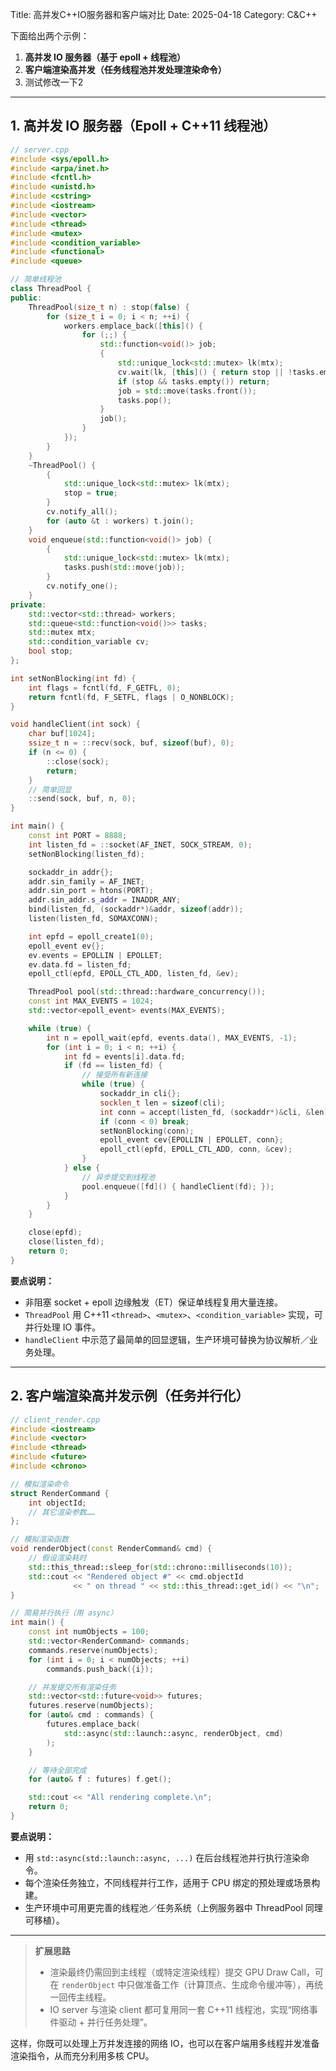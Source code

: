 Title: 高并发C++IO服务器和客户端对比
Date: 2025-04-18
Category: C&C++

下面给出两个示例：

1. **高并发 IO 服务器（基于 epoll + 线程池）**  
2. **客户端渲染高并发（任务线程池并发处理渲染命令）**  
3. 测试修改一下2
---

## 1. 高并发 IO 服务器（Epoll + C++11 线程池）

```cpp
// server.cpp
#include <sys/epoll.h>
#include <arpa/inet.h>
#include <fcntl.h>
#include <unistd.h>
#include <cstring>
#include <iostream>
#include <vector>
#include <thread>
#include <mutex>
#include <condition_variable>
#include <functional>
#include <queue>

// 简单线程池
class ThreadPool {
public:
    ThreadPool(size_t n) : stop(false) {
        for (size_t i = 0; i < n; ++i) {
            workers.emplace_back([this]() {
                for (;;) {
                    std::function<void()> job;
                    {
                        std::unique_lock<std::mutex> lk(mtx);
                        cv.wait(lk, [this]() { return stop || !tasks.empty(); });
                        if (stop && tasks.empty()) return;
                        job = std::move(tasks.front());
                        tasks.pop();
                    }
                    job();
                }
            });
        }
    }
    ~ThreadPool() {
        {
            std::unique_lock<std::mutex> lk(mtx);
            stop = true;
        }
        cv.notify_all();
        for (auto &t : workers) t.join();
    }
    void enqueue(std::function<void()> job) {
        {
            std::unique_lock<std::mutex> lk(mtx);
            tasks.push(std::move(job));
        }
        cv.notify_one();
    }
private:
    std::vector<std::thread> workers;
    std::queue<std::function<void()>> tasks;
    std::mutex mtx;
    std::condition_variable cv;
    bool stop;
};

int setNonBlocking(int fd) {
    int flags = fcntl(fd, F_GETFL, 0);
    return fcntl(fd, F_SETFL, flags | O_NONBLOCK);
}

void handleClient(int sock) {
    char buf[1024];
    ssize_t n = ::recv(sock, buf, sizeof(buf), 0);
    if (n <= 0) {
        ::close(sock);
        return;
    }
    // 简单回显
    ::send(sock, buf, n, 0);
}

int main() {
    const int PORT = 8888;
    int listen_fd = ::socket(AF_INET, SOCK_STREAM, 0);
    setNonBlocking(listen_fd);

    sockaddr_in addr{};
    addr.sin_family = AF_INET;
    addr.sin_port = htons(PORT);
    addr.sin_addr.s_addr = INADDR_ANY;
    bind(listen_fd, (sockaddr*)&addr, sizeof(addr));
    listen(listen_fd, SOMAXCONN);

    int epfd = epoll_create1(0);
    epoll_event ev{};
    ev.events = EPOLLIN | EPOLLET;
    ev.data.fd = listen_fd;
    epoll_ctl(epfd, EPOLL_CTL_ADD, listen_fd, &ev);

    ThreadPool pool(std::thread::hardware_concurrency());
    const int MAX_EVENTS = 1024;
    std::vector<epoll_event> events(MAX_EVENTS);

    while (true) {
        int n = epoll_wait(epfd, events.data(), MAX_EVENTS, -1);
        for (int i = 0; i < n; ++i) {
            int fd = events[i].data.fd;
            if (fd == listen_fd) {
                // 接受所有新连接
                while (true) {
                    sockaddr_in cli{};
                    socklen_t len = sizeof(cli);
                    int conn = accept(listen_fd, (sockaddr*)&cli, &len);
                    if (conn < 0) break;
                    setNonBlocking(conn);
                    epoll_event cev{EPOLLIN | EPOLLET, conn};
                    epoll_ctl(epfd, EPOLL_CTL_ADD, conn, &cev);
                }
            } else {
                // 异步提交到线程池
                pool.enqueue([fd]() { handleClient(fd); });
            }
        }
    }

    close(epfd);
    close(listen_fd);
    return 0;
}
```

**要点说明：**  
- 非阻塞 socket + epoll 边缘触发（ET）保证单线程复用大量连接。  
- `ThreadPool` 用 C++11 `<thread>`、`<mutex>`、`<condition_variable>` 实现，可并行处理 IO 事件。  
- `handleClient` 中示范了最简单的回显逻辑，生产环境可替换为协议解析／业务处理。

---

## 2. 客户端渲染高并发示例（任务并行化）

```cpp
// client_render.cpp
#include <iostream>
#include <vector>
#include <thread>
#include <future>
#include <chrono>

// 模拟渲染命令
struct RenderCommand {
    int objectId;
    // 其它渲染参数……
};

// 模拟渲染函数
void renderObject(const RenderCommand& cmd) {
    // 假设渲染耗时
    std::this_thread::sleep_for(std::chrono::milliseconds(10));
    std::cout << "Rendered object #" << cmd.objectId
              << " on thread " << std::this_thread::get_id() << "\n";
}

// 简易并行执行（用 async）
int main() {
    const int numObjects = 100;
    std::vector<RenderCommand> commands;
    commands.reserve(numObjects);
    for (int i = 0; i < numObjects; ++i)
        commands.push_back({i});

    // 并发提交所有渲染任务
    std::vector<std::future<void>> futures;
    futures.reserve(numObjects);
    for (auto& cmd : commands) {
        futures.emplace_back(
            std::async(std::launch::async, renderObject, cmd)
        );
    }

    // 等待全部完成
    for (auto& f : futures) f.get();

    std::cout << "All rendering complete.\n";
    return 0;
}
```

**要点说明：**  
- 用 `std::async(std::launch::async, ...)` 在后台线程池并行执行渲染命令。  
- 每个渲染任务独立，不同线程并行工作，适用于 CPU 绑定的预处理或场景构建。  
- 生产环境中可用更完善的线程池／任务系统（上例服务器中 ThreadPool 同理可移植）。  

---

> **扩展思路**  
> - 渲染最终仍需回到主线程（或特定渲染线程）提交 GPU Draw Call，可在 `renderObject` 中只做准备工作（计算顶点、生成命令缓冲等），再统一回传主线程。  
> - IO server 与渲染 client 都可复用同一套 C++11 线程池，实现“网络事件驱动 + 并行任务处理”。  

这样，你既可以处理上万并发连接的网络 IO，也可以在客户端用多线程并发准备渲染指令，从而充分利用多核 CPU。
